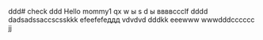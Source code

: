 ddd# check
ddd
Hello mommy1
qx
w
ы
s
d
ы
ввввccclf
dddd
dadsadssaccscsskkk
efeefefeддд
vdvdvd
dddkk
eeewww
wwwdddcccccc
jj
